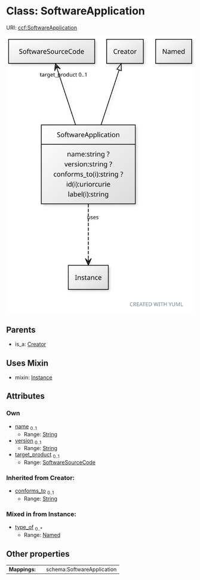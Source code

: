 
# Class: SoftwareApplication



URI: [ccf:SoftwareApplication](http://purl.org/ccf/SoftwareApplication)


[![img](images/SoftwareApplication.svg)](images/SoftwareApplication.svg)

## Parents

 *  is_a: [Creator](Creator.md)

## Uses Mixin

 *  mixin: [Instance](Instance.md)

## Attributes


### Own

 * [name](name.md)  <sub>0..1</sub>
     * Range: [String](types/String.md)
 * [version](version.md)  <sub>0..1</sub>
     * Range: [String](types/String.md)
 * [target_product](target_product.md)  <sub>0..1</sub>
     * Range: [SoftwareSourceCode](SoftwareSourceCode.md)

### Inherited from Creator:

 * [conforms_to](conforms_to.md)  <sub>0..1</sub>
     * Range: [String](types/String.md)

### Mixed in from Instance:

 * [type_of](type_of.md)  <sub>0..\*</sub>
     * Range: [Named](Named.md)

## Other properties

|  |  |  |
| --- | --- | --- |
| **Mappings:** | | schema:SoftwareApplication |